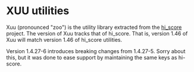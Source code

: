 # XUU utilities

Xuu (pronounced "zoo") is the utility library extracted from the
[hi\_score][_01] project.  The version of Xuu tracks that of hi\_score. That
is, version 1.46 of Xuu will match version 1.46 of hi\_score utilities.

Version 1.4.27-6 introduces breaking changes from 1.4.27-5. Sorry about this,
but it was done to ease support by maintaining the same keys as hi-score.

[_01]:https://github.com/mmikowski/hi_score
